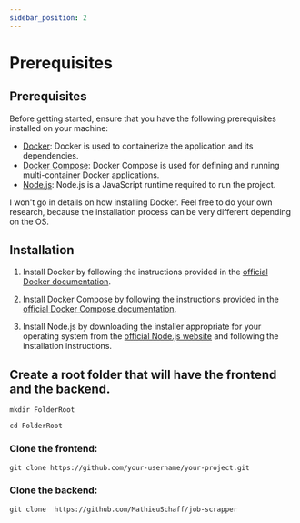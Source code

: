 ```yaml
---
sidebar_position: 2
---
```

# Prerequisites

## Prerequisites

Before getting started, ensure that you have the following prerequisites installed on your machine:

- [Docker](https://www.docker.com/get-started): Docker is used to containerize the application and its dependencies.
- [Docker Compose](https://docs.docker.com/compose/install/): Docker Compose is used for defining and running multi-container Docker applications.
- [Node.js](https://nodejs.org/en/download/): Node.js is a JavaScript runtime required to run the project.

I won't go in details on how installing Docker. Feel free to do your own research,
because the installation process can be very different depending on the OS. 


## Installation

1. Install Docker by following the instructions provided in the [official Docker documentation](https://www.docker.com/get-started).

2. Install Docker Compose by following the instructions provided in the [official Docker Compose documentation](https://docs.docker.com/compose/install/).

3. Install Node.js by downloading the installer appropriate for your operating system from the [official Node.js website](https://nodejs.org/en/download/) and following the installation instructions.


## Create a root folder that will have the frontend and the backend.
```shell
mkdir FolderRoot
```

```shell
cd FolderRoot
```
### Clone the frontend:
```shell
git clone https://github.com/your-username/your-project.git
```

### Clone the backend:

```shell
git clone  https://github.com/MathieuSchaff/job-scrapper
```


